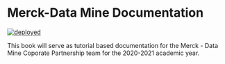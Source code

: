 # Merck-Data Mine Documentation

[![deployed](https://github.com/nicholasrosenorn/MerckDmDocumentation/workflows/deployed/badge.svg)](https://nicholasrosenorn.github.io/MerckDmDocumentation/)

This book will serve as tutorial based documentation for the Merck - Data Mine Coporate Partnership team for the 2020-2021 academic year.
